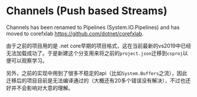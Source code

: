 # Channels (Push based Streams)

Channels has been renamed to Pipelines (System.IO.Pipelines) and has moved to corefxlab https://github.com/dotnet/corefxlab.

由于之前的项目用的是 .net core早期的项目格式，这在当前最新的vs2019中已经无法加载成功了。于是新建这个分支用来将之前的`project.json`迁移到`csproj`以便可以观察学习。

另外，之前的实现中用到了很多不稳定的api（比如`System.Buffers`之流），因此迁移后的项目目前是无法编译通过的（大概还有20多个错误没有解决），不过也还好并不会影响对大意的理解。
